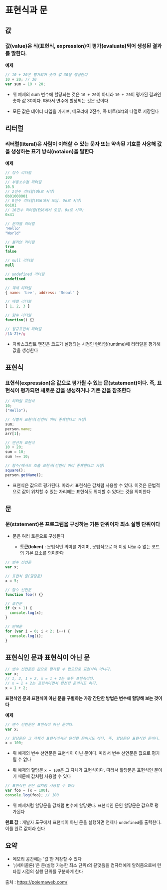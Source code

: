 # 표현식과 문

## 값

### 값(value)은 식(표현식, expression)이 평가(evaluate)되어 생성된 결과를 말한다.

**예제**

```js
// 10 + 20은 평가되어 숫자 값 30을 생성한다
10 + 20; // 30
var sum = 10 + 20;
```

- 위 예제의 sum 변수에 할당되는 것은 `10 + 20`이 아니라 `10 + 20`이 평가된 결과인 숫자 값 30이다. 따라서 변수에 할당되는 것은 값이다

- 모든 값은 데이터 타입을 가지며, 메모리에 2진수, 즉 비트(bit)의 나열로 저장된다

## 리터럴

### 리터럴(literal)은 사람이 이해할 수 있는 문자 또는 약속된 기호를 사용해 값을 생성하는 표기 방식(notaion)을 말한다

**예제**

```js
// 정수 리터럴
100
// 부동소수점 리터럴
10.5
// 2진수 리터럴(0b로 시작)
0b01000001
// 8진수 리터럴(ES6에서 도입. 0o로 시작)
0o101
// 16진수 리터럴(ES6에서 도입. 0x로 시작)
0x41

// 문자열 리터럴
'Hello'
"World"

// 불리언 리터럴
true
false

// null 리터럴
null

// undefined 리터럴
undefined

// 객체 리터럴
{ name: 'Lee', address: 'Seoul' }

// 배열 리터럴
[ 1, 2, 3 ]

// 함수 리터럴
function() {}

// 정규표현식 리터럴
/[A-Z]+/g
```

- 자바스크립트 엔진은 코드가 실행되는 시점인 런타임(runtime)에 리터럴을 평가해 값을 생성한다

## 표현식

### 표현식(expression)은 값으로 평가될 수 있는 문(statement)이다. 즉, 표현식이 평가되면 새로운 값을 생성하거나 기존 값을 참조한다

```js
// 리터럴 표현식
10;
("Hello");

// 식별자 표현식(선언이 이미 존재한다고 가정)
sum;
person.name;
arr[1];

// 연산자 표현식
10 + 20;
sum = 10;
sum !== 10;

// 함수/메서드 호출 표현식(선언이 이미 존재한다고 가정)
square();
person.getName();
```

- 표현식은 값으로 평가된다. 따라서 표현식은 값처럼 사용할 수 있다. 이것은 문법적으로 값이 위치할 수 있는 자리에는 표현식도 위치할 수 있다는 것을 의미한다

## 문

### 문(statement)은 프로그램을 구성하는 기본 단위이자 최소 실행 단위이다

- 문은 여러 토큰으로 구성된다

  - **토큰(token)** : 문법적인 의미를 가지며, 문법적으로 더 이상 나눌 수 없는 코드의 기본 요소를 의미한다

```js
// 변수 선언문
var x;

// 표현식 문(할당문)
x = 5;

// 함수 선언문
function foo() {}

// 조건문
if (x > 1) {
  console.log(x);
}

// 반복문
for (var i = 0; i < 2; i++) {
  console.log(i);
}
```

## 표현식인 문과 표현식이 아닌 문

```js
// 변수 선언문은 값으로 평가될 수 없으므로 표현식이 아니다.
var x;
// 1, 2, 1 + 2, x = 1 + 2는 모두 표현식이다.
// x = 1 + 2는 표현식이면서 완전한 문이기도 하다.
x = 1 + 2;
```

**표현식인 문과 표현식이 아닌 문을 구별하는 가장 간단한 방법은 변수에 할당해 보는 것이다**

**예제**

```js
// 변수 선언문은 표현식이 아닌 문이다.
var x;

// 할당문은 그 자체가 표현식이지만 완전한 문이기도 하다. 즉, 할당문은 표현식인 문이다.
x = 100;
```

- 위 예제의 변수 선언문은 표현식이 아닌 문이다. 따라서 변수 선언문은 값으로 평가될 수 없다

- 위 예제의 할당문 `x = 100`은 그 자체가 표현식이다. 따라서 할당문은 표현식인 문이기 때문에 값처럼 사용할 수 있다

```js
// 표현식인 문은 값처럼 사용할 수 있다
var foo = (x = 100);
console.log(foo); // 100
```

- 위 예제처럼 할당문을 값처럼 변수에 할당했다. 표현식인 문인 할당문은 값으로 평가된다

**완료 값** : 개발자 도구에서 표현식이 아닌 문을 실행하면 언제나 `undefined`를 출력한다. 이를 완료 값이라 한다

## 요약

- 메모리 공간에는 '값'만 저장할 수 있다
- ';(세미콜론)'은 문(실행 가능한 최소 단위)의 끝맺음을 컴퓨터에게 알려줌으로써 런타임 시점의 실행 단위를 구분하게 한다

출처 : https://poiemaweb.com/
